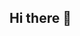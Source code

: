 ## Hi there 👋

<!--

- 🧬 技能:
1.RNA-Seq
  上游分析：trim_galore过滤，fastqc质控，bowtie2比对，samtools文件转换与比对统计，featureCounts外显子或基因定量统计，igvtools可视化
  下游分析：多样本数据合并，使用clusterProfiler包对gene_id转换，使用edgeR包的TMM 方法校正样本间的组成差异并进行差异基因分析，使用校正数据进行PCA降维聚类，对差异基因进行logFC，FDR筛选作火山图/热图，对差异基因进行GO/KEGG通路富集分析并作图，对所有基因按logFC排序作GSEA富集分析（C2/C5）
2.proteomics，lipidomics， metabolomics
  根据质谱数据，提取物质ID/gene、样本丰度数据；进行数据log转化、标准化，样本分布可视化，样本间相关性分析，PCA降维聚类，limma/edgeR差异分析，对差异基因进行logFC，FDR筛选作火山图/热图，对差异基因进行GO/KEGG通路富集分析并作图
3.single-cell
  上游分析：cellranger；seeksoultools；STRTseq
  下游分析：分析信息构建，读取数据创建Seurat对象，样本合并，线粒体比例统计，细胞周期评估，过滤空细胞或双细胞，标准化，降维聚类，去批次效应；可视化：dimplot，featureplot，dotplot；细胞注释：singleR，文献阅读，结合featureplot，dimplot;细胞类型组成分析，统计比例/miloR;cellchat细胞间相互作用分析，配受体分析；monocle/monocle3/slingshot，拟时序分析；SCENIC转录因子分析;AUCell细胞基因集活性评分
  空间转录组分析（Seurat）：基于测序，图像，HD
4.mNGS
    上游分析：fastp过滤，fastqc质控，bowtie2比对去宿主序列，kraken2，bracken进行微生物群落组成分析，megahit进行序列组装，prodigal进行基因预测，cdhit去冗余，emapper基因功能注释
    下游分析：alpha、beta多样性，物种组成分析，差异物种分析，LefSE分析，随机森林分析，差异物种热图、火山图，相关性分析，差异功能基因分析，功能基因go和kegg富集分析
5.16S
  上游分析：数据质控，过滤，准备meta和manifest文件，使用qimme2对16S数据进行分析，获取矩阵文件
  下游分析：alpha、beta多样性，物种组成分析，差异物种分析，LefSE分析，随机森林分析，差异物种热图、火山图，相关性分析
6.CUT&Tag
  数据质控，过滤，bowtie2比对，samtools文件转换，sammamba去除重复序列，macs2 callpeak，ChIPseeker注释、统计、可视化；HOMER进行motif富集分析
7.linux-Ubuntu system installation
  装机U盘制作，操作系统iso文件下载，系统安装，硬盘分区
8.nanopore sequencing system and data analysis（microbiome）
  minknow软件安装，Guppy配置用于basecalling;trim_galore过滤，fastqc质控，minimap2比对，samtools文件转换与比对统计，根据比对文件进行序列统计。
9.Genome assembly (de novo assembly/mapping assembly)
  trim_galore过滤，fastqc质控，COPE进行纠错，使用组装软件SOAPdenovo2进行组装，GapCloser补洞，Quast评价。mapping assembly根据已有基因组序列判断组装的相似度，覆盖度，添加变异信息生成组装序列。
10.编程语言
  精通R，python，可读写shell，perl
11.湿实验
  核酸提取，PCR，RT-PCR，感受态细胞制备，菌的平板培养，琼脂糖凝胶电泳
- 🧬 项目经验
1.nanopore三代测序平台搭建，nanopore猪病学微生物鉴定，蓝耳病毒全基因组分析；
2.睡眠呼吸暂停低通气综合征宏基因组分析；多囊卵巢组织蛋白组转录组分析；甲状腺切除抑郁样本宏基因组，16S，代谢组分析；高脂血肠道菌16S分析；减重手术脂肪单细胞；结肠单细胞分析；肾缺血单细胞分析
3.文章：Figure整理，图注撰写，结果撰写，分析方法撰写，摘要讨论撰写。
- 🔭 我目前正在研究单细胞
- 🌱 我目前正在学习机器学习和深度学习
- 📫 如何联系我：13033853935@163.com/微信：Eden-Oligei

-->
